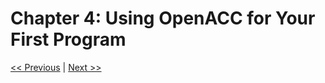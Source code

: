 # Chapter 4: Using OpenACC for Your First Program

[<< Previous](../Chapter_03/readme.md)
|
[Next >>](../Chapter_05/readme.md)

